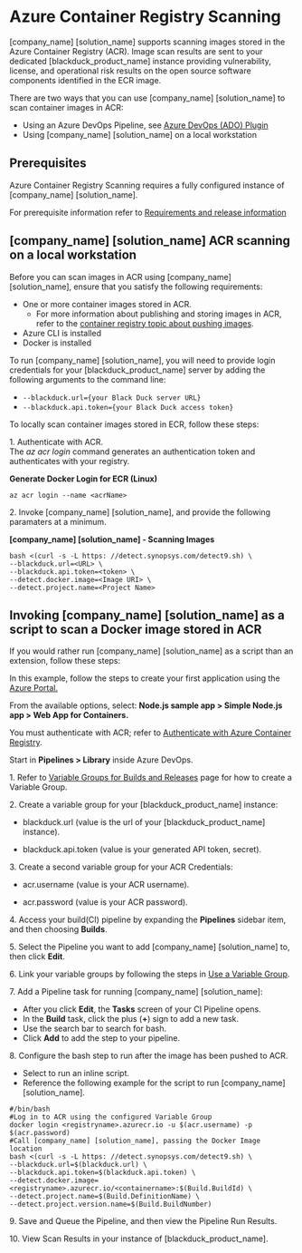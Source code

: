 # Azure Container Registry Scanning

[company_name] [solution_name] supports scanning images stored in the Azure Container Registry (ACR). Image scan results are sent to your dedicated [blackduck_product_name] instance providing vulnerability, license, and operational risk results on the open source software components identified in the ECR image.

There are two ways that you can use [company_name] [solution_name] to scan container images in ACR:

- Using an Azure DevOps Pipeline, see [Azure DevOps (ADO) Plugin](../../integrations/azureplugin/azure.md)
- Using [company_name] [solution_name] on a local workstation

## Prerequisites

Azure Container Registry Scanning requires a fully configured instance of [company_name] [solution_name].   
   
For prerequisite information refer to [Requirements and release information](../../gettingstarted/requirements.md)
	
## [company_name] [solution_name] ACR scanning on a local workstation

Before you can scan images in ACR using [company_name] [solution_name], ensure that you satisfy the following requirements:

- One or more container images stored in ACR. 
	- For more information about publishing and storing images in ACR, refer to the [container registry topic about pushing images](https://docs.microsoft.com/en-us/azure/container-registry/container-registry-get-started-docker-cli).
- Azure CLI is installed
- Docker is installed

<note type="tip">To run [company_name] [solution_name], you will need to provide login credentials for your [blackduck_product_name]
server by adding the following arguments to the command line:

* `--blackduck.url={your Black Duck server URL}`
* `--blackduck.api.token={your Black Duck access token}`
</note>

To locally scan container images stored in ECR, follow these steps:

1\. Authenticate with ACR.   
The *az acr login* command generates an authentication token and authenticates with your registry.   
  
**Generate Docker Login for ECR (Linux)**   

``` az acr login --name <acrName> ```  

2\. Invoke [company_name] [solution_name], and provide the following paramaters at a minimum.

**[company_name] [solution_name] - Scanning Images**   
```
bash <(curl -s -L https:‎ //detect.synopsys.com/detect9.sh) \
--blackduck.url=<URL> \
--blackduck.api.token=<token> \
--detect.docker.image=<Image URI> \
--detect.project.name=<Project Name>
```

## Invoking [company_name] [solution_name] as a script to scan a Docker image stored in ACR

If you would rather run [company_name] [solution_name] as a script than an extension, follow these steps:

In this example, follow the steps to create your first application using the [Azure Portal.](https://docs.microsoft.com/en-us/azure/devops/pipelines/get-started-azure-devops-project?view=vsts)   
 
From the available options, select: **Node.js sample app > Simple Node.js app > Web App for Containers.**   
 
You must authenticate with ACR; refer to [Authenticate with Azure Container Registry](https://docs.microsoft.com/en-us/azure/container-registry/container-registry-authentication).

Start in **Pipelines > Library** inside Azure DevOps. 

1\. Refer to [Variable Groups for Builds and Releases](https://docs.microsoft.com/en-us/azure/devops/pipelines/library/variable-groups?view=vsts) page for how to create a Variable Group. 

2\. Create a variable group for your [blackduck_product_name] instance:

- blackduck.url (value is the url of your [blackduck_product_name] instance).

- blackduck.api.token (value is your generated API token, secret).

3\. Create a second variable group for your ACR Credentials:
- acr.username (value is your ACR username).

- acr.password (value is your ACR password).

4\. Access your build(CI) pipeline by expanding the **Pipelines** sidebar item, and then choosing **Builds**.  

5\. Select the Pipeline you want to add [company_name] [solution_name] to, then click **Edit**.   

6\. Link your variable groups by following the steps in [Use a Variable Group](https://docs.microsoft.com/en-us/azure/devops/pipelines/library/variable-groups?view=vsts#use-a-variable-group).  
 
7\. Add a Pipeline task for running [company_name] [solution_name]:   
- After you click **Edit**, the **Tasks** screen of your CI Pipeline opens.
- In the **Build** task, click the plus (**+**) sign to add a new task.
- Use the search bar to search for bash.
- Click **Add** to add the step to your pipeline.

8\. Configure the bash step to run after the image has been pushed to ACR.   
- Select to run an inline script.
- Reference the following example for the script to run [company_name] [solution_name].   

```
#/bin/bash
#Log in to ACR using the configured Variable Group
docker login <registryname>.azurecr.io -u $(acr.username) -p $(acr.password)
#Call [company_name] [solution_name], passing the Docker Image location
bash <(curl -s -L https:‎ //detect.synopsys.com/detect9.sh) \
--blackduck.url=$(blackduck.url) \
--blackduck.api.token=$(blackduck.api.token) \ 
--detect.docker.image=<registryname>.azurecr.io/<containername>:$(Build.BuildId) \ 
--detect.project.name=$(Build.DefinitionName) \ 
--detect.project.version.name=$(Build.BuildNumber)
```
9\. Save and Queue the Pipeline, and then view the Pipeline Run Results.  

10\. View Scan Results in your instance of [blackduck_product_name].
